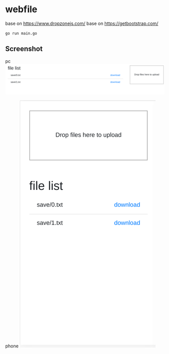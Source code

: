 # webfile

base on https://www.dropzonejs.com/
base on https://getbootstrap.com/
```
go run main.go
```
## Screenshot
pc
![](Screenshot_20200820_145902.png)

phone
![](Screenshot_20200820_145942.png)
